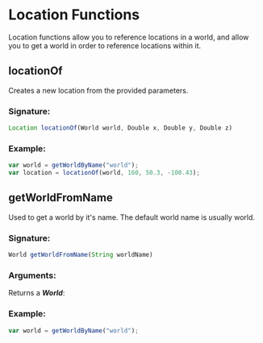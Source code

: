 # Location Functions
 Location functions allow you to reference locations in a world,
 and allow you to get a world in order to reference locations within it.

## locationOf

Creates a new location from the provided parameters.

### Signature:
```js
Location locationOf(World world, Double x, Double y, Double z)
```

### Example:

```js
var world = getWorldByName("world");
var location = locationOf(world, 160, 50.3, -100.43);
```

## getWorldFromName

Used to get a world by it's name. The default world name is usually world.

### Signature:
```js
World getWorldFromName(String worldName)
```
### Arguments:

Returns a _**World**_: 

### Example:

```js
var world = getWorldByName("world");
```

